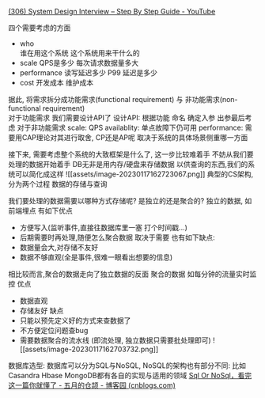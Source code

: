 
[(306) System Design Interview – Step By Step Guide - YouTube](https://www.youtube.com/watch?v=bUHFg8CZFws)


四个需要考虑的方面
- who   
	  谁在用这个系统
	  这个系统用来干什么的
- scale
	  QPS是多少
	  每次请求数据量多大
- performance
	  读写延迟多少
	  P99 延迟是多少
- cost
	  开发成本
	  维护成本

据此, 将需求拆分成功能需求(functional requirement) 与 非功能需求(non-functional requirement)  
对于功能需求 我们需要设计API了
	设计API:  根据功能  命名  确定入参  出参最后考虑
对于非功能需求
	scale: QPS
	availablity: 单点故障下仍可用
	performance:
需要用CAP理论对其进行取舍, CP还是AP呢  取决于系统的具体场景侧重哪一方面


接下来, 需要考虑整个系统的大致框架是什么了, 这一步比较难着手  不妨从我们要处理的数据开始着手
DB无非是用内存/硬盘来存储数据 以供查询的东西,我们的系统可以简化成这样
![[assets/image-20230117162723067.png]]
典型的CS架构, 分为两个过程  数据的存储与查询


我们要处理的数据需要以哪种方式存储呢?  是独立的还是聚合的?
独立的数据, 如前端埋点 有如下优点
- 方便写入(监听事件,直接往数据库里一塞 打个时间戳...)
- 后期需要时再处理,随便怎么聚合数据 取决于需要
也有如下缺点:
- 数据量会大,对存储不友好
- 数据不够直观(全是事件,很难一眼看出想要的信息)

相比较而言,聚合的数据走向了独立数据的反面
聚合的数据 如每分钟的流量实时监控
优点
- 数据直观
- 存储友好
缺点
- 只能以预先定义好的方式来查数据了
- 不方便定位问题查bug
- 需要数据聚合的流水线 (即流处理, 独立数据只需要批处理即可)
![[assets/image-20230117162703732.png]]


数据库选型:
数据库可以分为SQL与NoSQL, NoSQL的架构也有部分不同: 比如Casandra Hbase MongoDB都有各自的实现与适用的领域
[Sql Or NoSql，看完这一篇你就懂了 - 五月的仓颉 - 博客园 (cnblogs.com)](https://www.cnblogs.com/xrq730/p/11039384.html)





